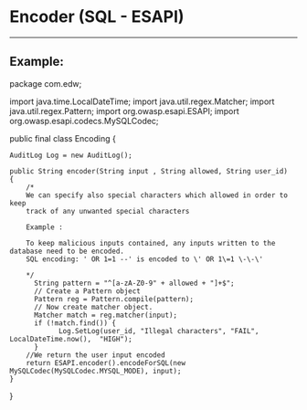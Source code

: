 # Encoder (SQL - ESAPI)
-------

## Example:


package com.edw;

import java.time.LocalDateTime;
import java.util.regex.Matcher;
import java.util.regex.Pattern;
import org.owasp.esapi.ESAPI;
import org.owasp.esapi.codecs.MySQLCodec;

public final class Encoding {
	
	AuditLog Log = new AuditLog(); 
	
	public String encoder(String input , String allowed, String user_id)
	{	
		/*
        We can specify also special characters which allowed in order to keep
        track of any unwanted special characters
        
        Example :
        
        To keep malicious inputs contained, any inputs written to the database need to be encoded.
		SQL encoding: ' OR 1=1 --' is encoded to \' OR 1\=1 \-\-\'
		
        */
		  String pattern = "^[a-zA-Z0-9" + allowed + "]+$";
	      // Create a Pattern object
	      Pattern reg = Pattern.compile(pattern);
	      // Now create matcher object.
	      Matcher match = reg.matcher(input);
	      if (!match.find()) {	
				Log.SetLog(user_id, "Illegal characters", "FAIL", LocalDateTime.now(),  "HIGH");
	      }		
	    //We return the user input encoded	      
		return ESAPI.encoder().encodeForSQL(new MySQLCodec(MySQLCodec.MYSQL_MODE), input);
	}
}
